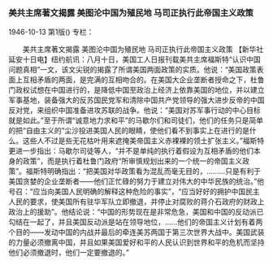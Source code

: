 ### 美共主席著文揭露  美图沦中国为殖民地  马司正执行此帝国主义政策

1946-10-13
第1版()
专栏：

　　美共主席著文揭露
    美图沦中国为殖民地
    马司正执行此帝国主义政策
    【新华社延安十日电】纽约航讯：八月十日，美国工人日报刊载美共主席福斯特“认识中国问题真相”一文，该文尖锐的揭露了所谓美国两面政策的实质。他说：“美国政策表面上互相矛盾的两面，是完满的互相吻合的。在美国大企业垄断者授命之下，杜鲁门政权试想在中国进行的，是降低中国至政治上经济上依靠美国的地位，并以建立军事基地，装备强大的反苏国民党军和清除中国共产党领导的强大进步反帝的中国反对党，来组织中国准备进攻苏联的战争。他说：“美国对苏军事行动的中心目标就是如此。”至于所谓“诚意地力求和平”的马歇尔们和司徒们，他们的任务只是简单的把“自由主义的”尘沙投进美国人民的眼睛，使他们看不到事实上在进行的是什么。这些人不过是些无花枯叶用来遮掩美帝国主义赤裸裸的领土扩张主义。”福斯特更进一步指出：马歇尔司徒等人，“并不是单纯的执行着假设为互相矛盾的他们本身的政策”，而是执行着杜鲁门政府“所审慎规划出来的一个统一的帝国主义政策”。福斯特明确指出：“把美国对华政策看为混乱而毫无目的，………只是有利于美国贪婪的企业垄断者——他们正忙碌的努力于建立对伟大的中华民族的统治。”他号召：“应当向美国人民明确的解释这种危险的事实”，“应当好好的拥护中国民主人民的要求，使美国所有驻华军队立即撤退，并停止对腐败的蒋介石政府的财政上政治上的援助”。他结论说：“中国的形势现在是非常危急，美国和中国的反动派已勾结在一起了，并且美国反动派是站在领导地位，……他们的帝国主义计划有着两个目的——发动中国的内战并最后的牵连美苏两国于第三次世界大战中。美国武装的力量必须撤离中国，并且如果美国爱好和平的人民认识到世界和平的危机而坚持他们必须撤退时，他们一定要撤退的。”
